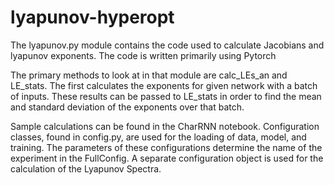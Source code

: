 # lyapunov-hyperopt
The lyapunov.py module contains the code used to calculate Jacobians and lyapunov exponents. The code is written primarily using Pytorch

The primary methods to look at in that module are calc_LEs_an and LE_stats. The first calculates the exponents for given network with a batch of inputs. These results can be passed to LE_stats in order to find the mean and standard deviation of the exponents over that batch.


Sample calculations can be found in the CharRNN notebook. Configuration classes, found in config.py, are used for the loading of data, model, and training. The parameters of these configurations determine the name of the experiment in the FullConfig. A separate configuration object is used for the calculation of the Lyapunov Spectra.
